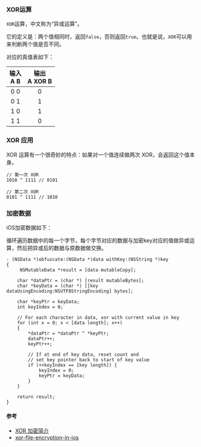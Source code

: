 ### XOR运算

`XOR`运算，中文称为“异或运算”。

它的定义是：两个值相同时，返回`false`，否则返回`true`。也就是说，`XOR`可以用来判断两个值是否不同。

对应的真值表如下：

| 输入 <br> A B | 输出<br>A XOR B |
| :---: | :---: |
0  0	| 0
0	1	| 1
1	0	| 1
1	1	| 0

### XOR 应用

XOR 运算有一个很奇妙的特点：如果对一个值连续做两次 XOR，会返回这个值本身。

```
// 第一次 XOR
1010 ^ 1111 // 0101

// 第二次 XOR
0101 ^ 1111 // 1010
```

### 加密数据

iOS加密数据如下：

循环遍历数据中的每一个字节，每个字节对应的数据与加密key对应的值做异或运算，然后把异或后的数据与原数据做交换。

```
- (NSData *)obfuscate:(NSData *)data withKey:(NSString *)key
{
     NSMutableData *result = [data mutableCopy];

    char *dataPtr = (char *) [result mutableBytes];
    char *keyData = (char *) [[key dataUsingEncoding:NSUTF8StringEncoding] bytes];

    char *keyPtr = keyData;
    int keyIndex = 0;

    // For each character in data, xor with current value in key
    for (int x = 0; x < [data length]; x++) 
    {
        *dataPtr = *dataPtr ^ *keyPtr;
        dataPtr++;
        keyPtr++; 

        // If at end of key data, reset count and 
        // set key pointer back to start of key value
        if (++keyIndex == [key length]) {
        	keyIndex = 0;
        	keyPtr = keyData;
        }
    }

    return result;
}
```

#### 参考

* [XOR 加密简介](http://www.ruanyifeng.com/blog/2017/05/xor.html)
* [xor-file-encryption-in-ios](https://stackoverflow.com/questions/11724527/xor-file-encryption-in-ios)


